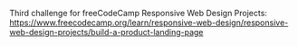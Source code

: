 Third challenge for freeCodeCamp Responsive Web Design Projects:
https://www.freecodecamp.org/learn/responsive-web-design/responsive-web-design-projects/build-a-product-landing-page